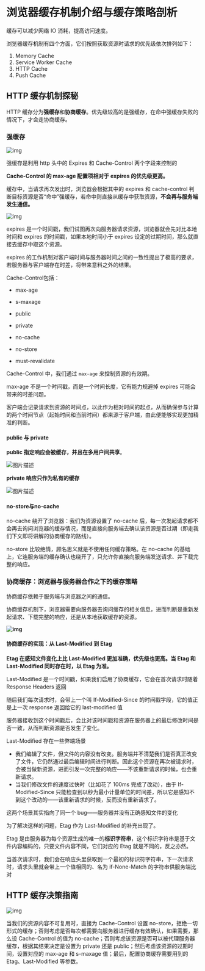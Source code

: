 # 浏览器缓存机制介绍与缓存策略剖析

缓存可以减少网络 IO 消耗，提高访问速度。

浏览器缓存机制有四个方面，它们按照获取资源时请求的优先级依次排列如下：

1. Memory Cache
2. Service Worker Cache
3. HTTP Cache
4. Push Cache



## HTTP 缓存机制探秘

HTTP 缓存分为**强缓存**和**协商缓存**。优先级较高的是强缓存，在命中强缓存失败的情况下，才会走协商缓存。

### 强缓存

![img](https://user-gold-cdn.xitu.io/2018/9/20/165f6a683fc021e1?imageView2/0/w/1280/h/960/format/webp/ignore-error/1)



强缓存是利用 http 头中的 Expires 和 Cache-Control 两个字段来控制的

**Cache-Control 的 max-age 配置项相对于 expires 的优先级更高。**



缓存中，当请求再次发出时，浏览器会根据其中的 expires 和 cache-control 判断目标资源是否“命中”强缓存，若命中则直接从缓存中获取资源，**不会再与服务端发生通信。**

![img](https://user-gold-cdn.xitu.io/2018/9/20/165f52bf6e844b85?imageView2/0/w/1280/h/960/format/webp/ignore-error/1)



expires 是一个时间戳，我们试图再次向服务器请求资源，浏览器就会先对比本地时间和 expires 的时间戳，如果本地时间小于 expires 设定的过期时间，那么就直接去缓存中取这个资源。

expires 的工作机制对客户端时间与服务器时间之间的一致性提出了极高的要求，若服务器与客户端存在时差，将带来意料之外的结果。



Cache-Control包括：

- max-age

- s-maxage

- public

- private

- no-cache

- no-store

- must-revalidate

  

Cache-Control 中，我们通过 `max-age` 来控制资源的有效期。

max-age 不是一个时间戳，而是一个时间长度，它有能力规避掉 expires 可能会带来的时差问题。

客户端会记录请求到资源的时间点，以此作为相对时间的起点，从而确保参与计算的两个时间节点（起始时间和当前时间）都来源于客户端，由此便能够实现更加精准的判断。



#### public 与 private

**public 指定响应会被缓存，并且在多用户间共享**。

![图片描述](https://segmentfault.com/img/bVJjuK)

**private 响应只作为私有的缓存**

![图片描述](https://segmentfault.com/img/bVJjuM)



#### no-store与no-cache

no-cache 绕开了浏览器：我们为资源设置了 no-cache 后，每一次发起请求都不会再去询问浏览器的缓存情况，而是直接向服务端去确认该资源是否过期（即走我们下文即将讲解的协商缓存的路线）。

no-store 比较绝情，顾名思义就是不使用任何缓存策略。在 no-cache 的基础上，它连服务端的缓存确认也绕开了，只允许你直接向服务端发送请求、并下载完整的响应。



### 协商缓存：浏览器与服务器合作之下的缓存策略

协商缓存依赖于服务端与浏览器之间的通信。

协商缓存机制下，浏览器需要向服务器去询问缓存的相关信息，进而判断是重新发起请求、下载完整的响应，还是从本地获取缓存的资源。

**![img](https://user-gold-cdn.xitu.io/2018/9/20/165f6a6d6ffd4cc2?imageView2/0/w/1280/h/960/format/webp/ignore-error/1)**

#### 协商缓存的实现：从 Last-Modified 到 Etag

**Etag 在感知文件变化上比 Last-Modified 更加准确，优先级也更高。当 Etag 和 Last-Modified 同时存在时，以 Etag 为准。**



Last-Modified 是一个时间戳，如果我们启用了协商缓存，它会在首次请求时随着 Response Headers 返回

随后我们每次请求时，会带上一个叫 If-Modified-Since 的时间戳字段，它的值正是上一次 response 返回给它的 last-modified 值

服务器接收到这个时间戳后，会比对该时间戳和资源在服务器上的最后修改时间是否一致，从而判断资源是否发生了变化。



 Last-Modified 存在一些弊端场景

- 我们编辑了文件，但文件的内容没有改变。服务端并不清楚我们是否真正改变了文件，它仍然通过最后编辑时间进行判断。因此这个资源在再次被请求时，会被当做新资源，进而引发一次完整的响应——不该重新请求的时候，也会重新请求。
- 当我们修改文件的速度过快时（比如花了 100ms 完成了改动），由于 If-Modified-Since 只能检查到以秒为最小计量单位的时间差，所以它是感知不到这个改动的——该重新请求的时候，反而没有重新请求了。

这两个场景其实指向了同一个 bug——服务器并没有正确感知文件的变化



为了解决这样的问题，Etag 作为 Last-Modified 的补充出现了。

Etag 是由服务器为每个资源生成的唯一的**标识字符串**，这个标识字符串是基于文件内容编码的，只要文件内容不同，它们对应的 Etag 就是不同的，反之亦然。

当首次请求时，我们会在响应头里获取到一个最初的标识符字符串，下一次请求时，请求头里就会带上一个值相同的、名为 if-None-Match 的字符串供服务端比对



## HTTP 缓存决策指南

![img](https://user-gold-cdn.xitu.io/2018/9/20/165f701820fafcf8?imageView2/0/w/1280/h/960/format/webp/ignore-error/1)

当我们的资源内容不可复用时，直接为 Cache-Control 设置 no-store，拒绝一切形式的缓存；否则考虑是否每次都需要向服务器进行缓存有效确认，如果需要，那么设 Cache-Control 的值为 no-cache；否则考虑该资源是否可以被代理服务器缓存，根据其结果决定是设置为 private 还是 public；然后考虑该资源的过期时间，设置对应的 max-age 和 s-maxage 值；最后，配置协商缓存需要用到的 Etag、Last-Modified 等参数。